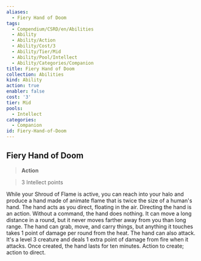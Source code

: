 ```yaml
---
aliases:
  - Fiery Hand of Doom
tags:
  - Compendium/CSRD/en/Abilities
  - Ability
  - Ability/Action
  - Ability/Cost/3
  - Ability/Tier/Mid
  - Ability/Pool/Intellect
  - Ability/Categories/Companion
title: Fiery Hand of Doom
collection: Abilities
kind: Ability
action: true
enabler: false
cost: '3'
tier: Mid
pools:
  - Intellect
categories:
  - Companion
id: Fiery-Hand-of-Doom
---
```

## Fiery Hand of Doom    
>**Action**    
>3 Intellect points  
    
While your Shroud of Flame is active, you can reach into your halo and produce a hand made of animate flame that is twice the size of a human's hand. The hand acts as you direct, floating in the air. Directing the hand is an action. Without a command, the hand does nothing. It can move a long distance in a round, but it never moves farther away from you than long range. The hand can grab, move, and carry things, but anything it touches takes 1 point of damage per round from the heat. The hand can also attack. It's a level 3 creature and deals 1 extra point of damage from fire when it attacks. Once created, the hand lasts for ten minutes. Action to create; action to direct.
